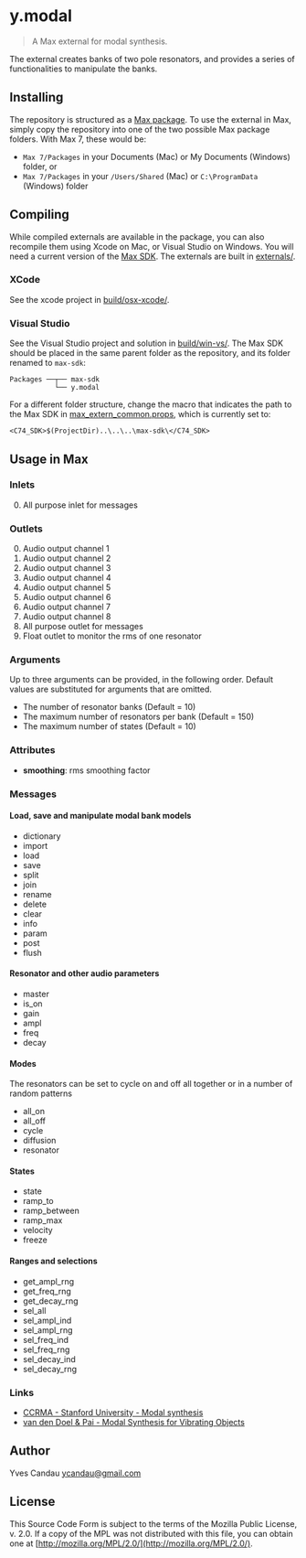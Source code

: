 # y.modal

>  A Max external for modal synthesis.

The external creates banks of two pole resonators, and provides a series of functionalities to manipulate the banks.

## Installing

The repository is structured as a [Max package](https://docs.cycling74.com/max7/vignettes/packages). To use the external in Max, simply copy the repository into one of the two possible Max package folders. With Max 7, these would be:

- `Max 7/Packages` in your Documents (Mac) or My Documents (Windows) folder, or
- `Max 7/Packages` in your `/Users/Shared` (Mac) or `C:\ProgramData` (Windows) folder

## Compiling

While compiled externals are available in the package, you can also recompile them using Xcode on Mac, or Visual Studio on Windows. You will need a current version of the [Max SDK](https://cycling74.com/downloads/sdk). The externals are built in [externals/](externals/).

### XCode

See the xcode project in [build/osx-xcode/](build/osx-xcode/).

### Visual Studio

See the Visual Studio project and solution in [build/win-vs/](build/win-vs/). The Max SDK should be placed in the same parent folder as the repository, and its folder renamed to `max-sdk`:

```
Packages ──┬── max-sdk
           └── y.modal
```

For a different folder structure, change the macro that indicates the path to the Max SDK in [max_extern_common.props](build/win-vs/max_extern_common.props), which is currently set to:

```
<C74_SDK>$(ProjectDir)..\..\..\max-sdk\</C74_SDK>
```

## Usage in Max

### Inlets

0. All purpose inlet for messages

### Outlets

0. Audio output channel 1
1. Audio output channel 2
2. Audio output channel 3
3. Audio output channel 4
4. Audio output channel 5
5. Audio output channel 6
6. Audio output channel 7
7. Audio output channel 8
8. All purpose outlet for messages
9. Float outlet to monitor the rms of one resonator

### Arguments

Up to three arguments can be provided, in the following order. Default values are substituted for arguments that are omitted.

- The number of resonator banks (Default = 10)
- The maximum number of resonators per bank (Default = 150)
- The maximum number of states (Default = 10)

### Attributes

- **smoothing**: rms smoothing factor

### Messages

#### Load, save and manipulate modal bank models

- dictionary <dictionary name>
- import
- load
- save
- split
- join
- rename
- delete
- clear
- info
- param
- post
- flush

#### Resonator and other audio parameters

- master
- is_on
- gain
- ampl
- freq
- decay

#### Modes

The resonators can be set to cycle on and off all together or in a number of random patterns

- all_on
- all_off
- cycle
- diffusion
- resonator

#### States

- state
- ramp_to
- ramp_between
- ramp_max
- velocity
- freeze

#### Ranges and selections

- get_ampl_rng
- get_freq_rng
- get_decay_rng
- sel_all
- sel_ampl_ind
- sel_ampl_rng
- sel_freq_ind
- sel_freq_rng
- sel_decay_ind
- sel_decay_rng

### Links

- [CCRMA - Stanford University - Modal synthesis](https://ccrma.stanford.edu/~bilbao/booktop/node14.html)
- [van den Doel & Pai - Modal Synthesis for Vibrating Objects](https://www.cs.ubc.ca/~kvdoel/publications/modalpaper.pdf)

## Author

Yves Candau <ycandau@gmail.com>

## License

This Source Code Form is subject to the terms of the Mozilla Public License, v. 2.0. If a copy of the MPL was not distributed with this file, you can obtain one at [http://mozilla.org/MPL/2.0/](http://mozilla.org/MPL/2.0/).

